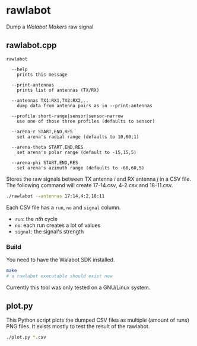 # rawlabot

Dump a *Walabot Makers* raw signal


## rawlabot.cpp

```
rawlabot

  --help
    prints this message

  --print-antennas
    prints list of antennas (TX/RX)

  --antennas TX1:RX1,TX2:RX2,..
    dump data from antenna pairs as in --print-antennas

  --profile short-range|sensor|sensor-narrow
    use one of those three profiles (defaults to sensor)

  --arena-r START,END,RES
    set arena's radial range (defaults to 10,60,1)

  --arena-theta START,END,RES
    set arena's polar range (default to -15,15,5)

  --arena-phi START,END,RES
    set arena's azimuth range (defaults to -60,60,5)
```

Stores the raw signals between TX antenna *i* and RX antenna *j* in a CSV file.
The following command will create 17-14.csv, 4-2.csv and 18-11.csv.

```bash
./rawlabot --antennas 17:14,4:2,18:11
```

Each CSV file has a `run`, `no` and `signal` column.

- `run`: the *nth* cycle
- `no`: each run creates a lot of values
- `signal`: the signal's strength

### Build

You need to have the Walabot SDK installed.

```bash
make
# a rawlabot executable should exist now
```

Currently this tool was only tested on a GNU/Linux system.


## plot.py

This Python script plots the dumped CSV files as multiple (amount of runs) PNG
files. It exists mostly to test the result of the rawlabot.

```bash
./plot.py *.csv
```
